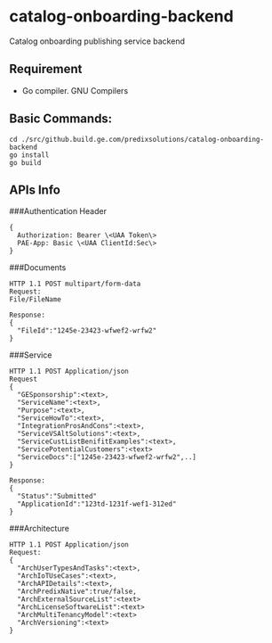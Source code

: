 # catalog-onboarding-backend
 Catalog onboarding publishing service backend

## Requirement
- Go compiler. GNU Compilers

## Basic Commands:
```
cd ./src/github.build.ge.com/predixsolutions/catalog-onboarding-backend
go install
go build
```

## APIs Info

###Authentication Header
```
{
  Authorization: Bearer \<UAA Token\>
  PAE-App: Basic \<UAA ClientId:Sec\>
}
```
###Documents
```
HTTP 1.1 POST multipart/form-data
Request:
File/FileName

Response:
{
  "FileId":"1245e-23423-wfwef2-wrfw2"
}
```

###Service
```
HTTP 1.1 POST Application/json
Request
{
  "GESponsorship":<text>,
  "ServiceName":<text>,
  "Purpose":<text>,
  "ServiceHowTo":<text>,
  "IntegrationProsAndCons":<text>,
  "ServiceVSAltSolutions":<text>,
  "ServiceCustListBenifitExamples":<text>,
  "ServicePotentialCustomers":<text>
  "ServiceDocs":["1245e-23423-wfwef2-wrfw2",..]
}

Response:
{
  "Status":"Submitted"
  "ApplicationId":"123td-1231f-wef1-312ed"
}
```

###Architecture
```
HTTP 1.1 POST Application/json
Request:
{
  "ArchUserTypesAndTasks":<text>,
  "ArchIoTUseCases":<text>,
  "ArchAPIDetails":<text>,
  "ArchPredixNative":true/false,
  "ArchExternalSourceList":<text>
  "ArchLicenseSoftwareList":<text>
  "ArchMultiTenancyModel":<text>
  "ArchVersioning":<text>
}
